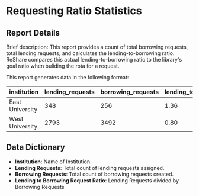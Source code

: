 # Requesting Ratio Statistics

## Report Details

Brief description: This report provides a count of total borrowing requests, total lending requests, and calculates the lending-to-borrowing ratio.  ReShare compares this actual lending-to-borrowing ratio to the library's goal ratio when buliding the rota for a request.

This report generates data in the following format:

|institution|lending\_requests|borrowing\_requests|lending\_to\_borrowing\_request\_ratio|
|------------|----------|----------|----------|
|East University| 348 | 256 | 1.36 |
|West University| 2793 | 3492 | 0.80 |

## Data Dictionary
- **Institution**: Name of Institution.
- **Lending Requests**: Total count of lending requests assigned.
- **Borrowing Requests**: Total count of borrowing requests created.
- **Lending to Borrowing Request Ratio**:  Lending Requests divided by Borrowing Requests 
